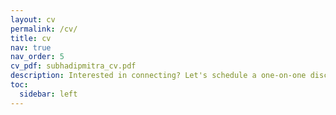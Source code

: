 ```yaml
---
layout: cv
permalink: /cv/
title: cv
nav: true
nav_order: 5
cv_pdf: subhadipmitra_cv.pdf
description: Interested in connecting? Let's schedule a one-on-one discussion to explore opportunities. <a href="https://calendly.com/contact-x9nm/30min" target="_blank">Setup meeting slot.</a>
toc:
  sidebar: left
---
```

